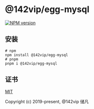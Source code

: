 # @142vip/egg-mysql

[![NPM version](https://img.shields.io/npm/v/@142vip/egg-mysql?labelColor=0b3d52&color=1da469&label=version)](https://www.npmjs.com/package/@142vip/egg-mysql)

## 安装

```shell
# npm
npm install @142vip/egg-mysql
# pnpm
pnpm i @142vip/egg-mysql
```

## 证书

[MIT](https://opensource.org/license/MIT)

Copyright (c) 2019-present, @142vip 储凡
